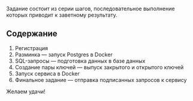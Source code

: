 Задание состоит из серии шагов, последовательное выполнение которых приводит к заветному результату.

## Содержание

1. Регистрация
1. Разминка — запуск Postgres в Docker
1. SQL-запросы — подготовка данных в базе данных
1. Создание пары ключей — выпуск закрытого и открытого ключей
1. Запуск сервиса в Docker
1. Финальное задание — отправка подписанных запросов к сервису


Желаем удачи!

